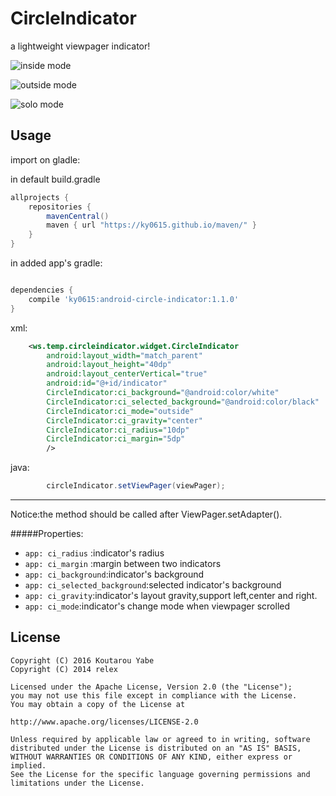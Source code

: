 CircleIndicator
===============
a lightweight viewpager indicator! 

![inside mode]( https://github.com/ky0615/CircleIndicator/blob/master/demo/inside.gif)    

![outside mode]( https://github.com/ky0615/CircleIndicator/blob/master/demo/outside.gif)    

![solo mode]( https://github.com/ky0615/CircleIndicator/blob/master/demo/solo.gif)    

Usage
--------

import on gladle:


in default build.gradle

```gradle
allprojects {
    repositories {
        mavenCentral()
        maven { url "https://ky0615.github.io/maven/" }
    }
}
```

in added app's gradle:
```gradle

dependencies {
    compile 'ky0615:android-circle-indicator:1.1.0'
}

```


xml:

```xml
	<ws.temp.circleindicator.widget.CircleIndicator
        android:layout_width="match_parent"
        android:layout_height="40dp"
        android:layout_centerVertical="true"
        android:id="@+id/indicator"
        CircleIndicator:ci_background="@android:color/white"
        CircleIndicator:ci_selected_background="@android:color/black"
        CircleIndicator:ci_mode="outside"
        CircleIndicator:ci_gravity="center"
        CircleIndicator:ci_radius="10dp"
        CircleIndicator:ci_margin="5dp"
        />
```

java:

```java
        circleIndicator.setViewPager(viewPager);
```

--------
Notice:the method should be called after ViewPager.setAdapter().    

#####Properties:

* `app: ci_radius` :indicator's radius
* `app: ci_margin` :margin between two indicators
* `app: ci_background`:indicator's background
* `app: ci_selected_background`:selected indicator's background
* `app: ci_gravity`:indicator's layout gravity,support left,center and right.
* `app: ci_mode`:indicator's change mode when viewpager scrolled


License
--------
```
Copyright (C) 2016 Koutarou Yabe
Copyright (C) 2014 relex

Licensed under the Apache License, Version 2.0 (the "License");
you may not use this file except in compliance with the License.
You may obtain a copy of the License at

http://www.apache.org/licenses/LICENSE-2.0

Unless required by applicable law or agreed to in writing, software
distributed under the License is distributed on an "AS IS" BASIS,
WITHOUT WARRANTIES OR CONDITIONS OF ANY KIND, either express or implied.
See the License for the specific language governing permissions and
limitations under the License.
```
